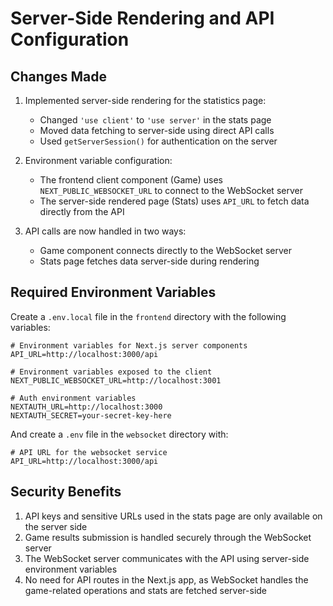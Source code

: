 # Server-Side Rendering and API Configuration

## Changes Made

1. Implemented server-side rendering for the statistics page:
   - Changed `'use client'` to `'use server'` in the stats page
   - Moved data fetching to server-side using direct API calls
   - Used `getServerSession()` for authentication on the server

2. Environment variable configuration:
   - The frontend client component (Game) uses `NEXT_PUBLIC_WEBSOCKET_URL` to connect to the WebSocket server
   - The server-side rendered page (Stats) uses `API_URL` to fetch data directly from the API

3. API calls are now handled in two ways:
   - Game component connects directly to the WebSocket server
   - Stats page fetches data server-side during rendering

## Required Environment Variables

Create a `.env.local` file in the `frontend` directory with the following variables:

```
# Environment variables for Next.js server components
API_URL=http://localhost:3000/api

# Environment variables exposed to the client
NEXT_PUBLIC_WEBSOCKET_URL=http://localhost:3001

# Auth environment variables
NEXTAUTH_URL=http://localhost:3000
NEXTAUTH_SECRET=your-secret-key-here
```

And create a `.env` file in the `websocket` directory with:

```
# API URL for the websocket service
API_URL=http://localhost:3000/api
```

## Security Benefits

1. API keys and sensitive URLs used in the stats page are only available on the server side
2. Game results submission is handled securely through the WebSocket server
3. The WebSocket server communicates with the API using server-side environment variables
4. No need for API routes in the Next.js app, as WebSocket handles the game-related operations and stats are fetched server-side 